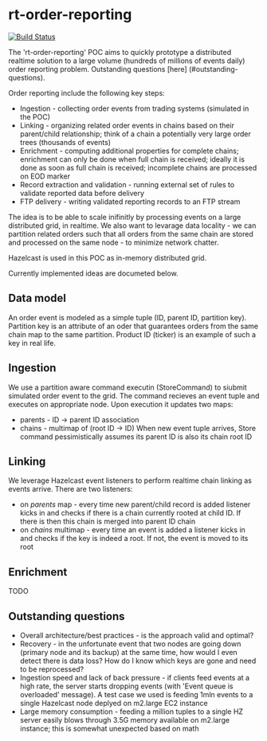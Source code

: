 rt-order-reporting
==================

[![Build Status](https://travis-ci.org/prystupa/rt-order-reporting.png)](https://travis-ci.org/prystupa/rt-order-reporting)

The 'rt-order-reporting' POC aims to quickly prototype a distributed realtime solution to a large volume (hundreds of millions of events daily) order reporting problem. Outstanding questions [here] (#outstanding-questions).

Order reporting include the following key steps:
  
  - Ingestion - collecting order events from trading systems (simulated in the POC)
  - Linking - organizing related order events in chains based on their parent/child relationship; think of a chain a potentially very large order trees (thousands of events)
  - Enrichment - computing additional properties for complete chains; enrichment can only be done when full chain is received; ideally it is done as soon as full chain is received; incomplete chains are processed on EOD marker
  - Record extraction and validation - running external set of rules to validate reported data before delivery
  - FTP delivery - writing validated reporting records to an FTP stream

The idea is to be able to scale inifinitly by processing events on a large distributed grid, in realtime. We also want to levarage data locality - we can partition related orders such that all orders from the same chain are stored and processed on the same node - to minimize network chatter.

Hazelcast is used in this POC as in-memory distributed grid.

Currently implemented ideas are documeted below.

## Data model
An order event is modeled as a simple tuple (ID, parent ID, partition key). Partition key is an attribute of an oder that guarantees orders from the same chain map to the same partition. Product ID (ticker) is an example of such a key in real life.

## Ingestion
We use a partition aware command executin (StoreCommand) to siubmit simulated order event to the grid. The command recieves an event tuple and executes on appropriate node. Upon execution it updates two maps:
- parents - ID -> parent ID association
- chains - multimap of (root ID -> ID)
When new event tuple arrives, Store command pessimistically assumes its parent ID is also its chain root ID

## Linking
We leverage Hazelcast event listeners to perform realtime chain linking as events arrive. There are two listeners:
- on *parents* map - every time new parent/child record is added listener kicks in and checks if there is a chain currently rooted at child ID. If there is then this chain is merged into parent ID chain
- on *chains* multimap - every time an event is added a listener kicks in and checks if the key is indeed a root. If not, the event is moved to its root

## Enrichment
TODO

## Outstanding questions
- Overall architecture/best practices - is the approach valid and optimal?
- Recovery - in the unfortunate event that two nodes are going down (primary node and its backup) at the same time, how would I even detect there is data loss? How do I know which keys are gone and need to be reprocessed?
- Ingestion speed and lack of back pressure - if clients feed events at a high rate, the server starts dropping events (with 'Event queue is overloaded' message). A test case we used is feeding 1mln events to a single Hazelcast node deplyed on m2.large EC2 instance
- Large memory consumption - feeding a million tuples to a single HZ server easily blows through 3.5G memory available on m2.large instance; this is somewhat unexpected based on math
